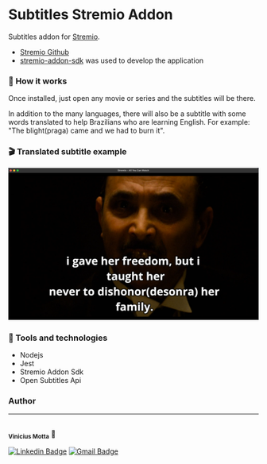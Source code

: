 # Subtitles Stremio Addon

Subtitles addon for [Stremio](https://www.stremio.com/). 
  - [Stremio Github](https://github.com/Stremio)
  - [stremio-addon-sdk](https://github.com/Stremio/stremio-addon-sdk) was used to develop the application

### :bookmark: How it works
Once installed, just open any movie or series and the subtitles will be there.

In addition to the many languages, there will also be a subtitle with some words translated to help Brazilians who are learning English. For example: "The blight(praga) came and we had to burn it".

### :clapper: Translated subtitle example
<img src="public/stremiophoto.png">


### :wrench: Tools and technologies
  - Nodejs
  - Jest
  - Stremio Addon Sdk
  - Open Subtitles Api

### Author
---
<a>
 <img style="border-radius: 50%;" src="https://avatars.githubusercontent.com/u/60989975?v=4" width="100px;" alt=""/>
 <br/>
 <sub><b>Vinicius Motta</b></sub></a> <a>🤘</a>

[![Linkedin Badge](https://img.shields.io/badge/-Vinicius-blue?style=flat-square&logo=Linkedin&logoColor=white&link=https://www.linkedin.com/in/vmotta8/)](https://www.linkedin.com/in/vmotta8/)
[![Gmail Badge](https://img.shields.io/badge/-viniciusmotta8@gmail.com-c14438?style=flat-square&logo=Gmail&logoColor=white&link=mailto:viniciusmotta8@gmail.com)](mailto:viniciusmotta8@gmail.com)
